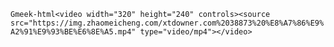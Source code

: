 `Gmeek-html<video width="320" height="240" controls><source src="https://img.zhaomeicheng.com/xtdowner.com%2038873%20%E8%A7%86%E9%A2%91%E9%93%BE%E6%8E%A5.mp4" type="video/mp4"></video>`
